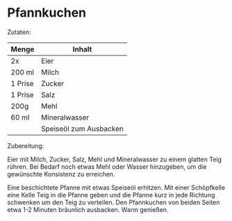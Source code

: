 # Pfannkuchen

Zutaten:

|Menge|Inhalt|
|-|-|
|2x|Eier|
|200 ml|Milch|
|1 Prise|Zucker|
|1 Prise|Salz|
|200g|Mehl|
|60 ml|Mineralwasser|
|| Speiseöl zum Ausbacken|

Zubereitung:

Eier mit Milch, Zucker, Salz, Mehl und Mineralwasser zu einem glatten Teig rühren. Bei Bedarf noch etwas Mehl oder Wasser hinzugeben, um die gewünschte Konsistenz zu erreichen.

Eine beschichtete Pfanne mit etwas Speiseöl erhitzen. Mit einer Schöpfkelle eine Kelle Teig in die Pfanne geben und die Pfanne kurz in jede Richtung schwenken um den Teig zu verteilen. Den Pfannkuchen von beiden Seiten etwa 1-2 Minuten bräunlich ausbacken. Warm genießen.
